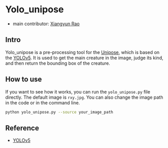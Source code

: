 # Yolo_unipose

+ main contributor: [Xiangyun Rao](https://github.com/xyrrrrrrrr)

## Intro

Yolo_unipose is a pre-processing tool for the [Unipose](https://github.com/Gennadiyev/unipose), which is based on the [YOLOv5](https://github.com/ultralytics/yolov5). It is used to get the main creature in the image, judge its kind, and then return the bounding box of the creature.

## How to use

If you want to see how it works, you can run the `yolo_unipose.py` file directly. The default image is `rxy.jpg`. You can also change the image path in the code or in the command line.

```bash
python yolo_unipose.py --source your_image_path
```

## Reference

+ [YOLOv5](https://github.com/ultralytics/yolov5)
